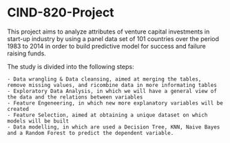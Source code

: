 # CIND-820-Project

This project aims to analyze attributes of venture capital investments in start-up 
industry by using a panel data set of 101 countries over the period 1983 to 2014
in order to build predictive model for success and failure raising funds.

The study is divided into the following steps:

    - Data wrangling & Data cleansing, aimed at merging the tables, 
    remove missing values, and ricombine data in more informating tables
    - Exploratory Data Analysis, in which we will have a general view of the data and the relations between variables
    - Feature Engeneering, in which new more explanatory variables will be created
    - Feature Selection, aimed at obtaining a unique dataset on which models will be built
    - Data modelling, in which are used a Decision Tree, KNN, Naive Bayes and a Random Forest to predict the dependent variable. 
